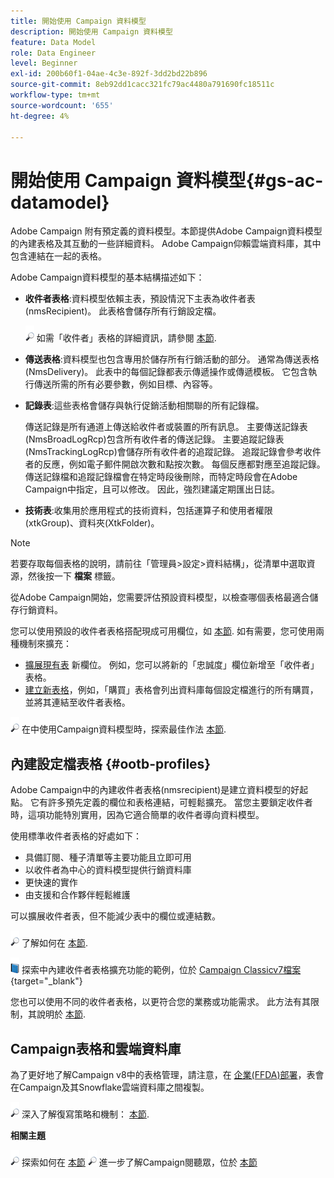 ```yaml
---
title: 開始使用 Campaign 資料模型
description: 開始使用 Campaign 資料模型
feature: Data Model
role: Data Engineer
level: Beginner
exl-id: 200b60f1-04ae-4c3e-892f-3dd2bd22b896
source-git-commit: 8eb92dd1cacc321fc79ac4480a791690fc18511c
workflow-type: tm+mt
source-wordcount: '655'
ht-degree: 4%

---
```


# 開始使用 Campaign 資料模型{#gs-ac-datamodel}

Adobe Campaign 附有預定義的資料模型。本節提供Adobe Campaign資料模型的內建表格及其互動的一些詳細資料。 Adobe Campaign仰賴雲端資料庫，其中包含連結在一起的表格。

Adobe Campaign資料模型的基本結構描述如下：

* **收件者表格**:資料模型依賴主表，預設情況下主表為收件者表(nmsRecipient)。 此表格會儲存所有行銷設定檔。

   ![](../assets/do-not-localize/glass.png) 如需「收件者」表格的詳細資訊，請參閱 [本節](#ootb-profiles).

* **傳送表格**:資料模型也包含專用於儲存所有行銷活動的部分。 通常為傳送表格(NmsDelivery)。 此表中的每個記錄都表示傳遞操作或傳遞模板。 它包含執行傳送所需的所有必要參數，例如目標、內容等。

* **記錄表**:這些表格會儲存與執行促銷活動相關聯的所有記錄檔。

   傳送記錄是所有通道上傳送給收件者或裝置的所有訊息。 主要傳送記錄表(NmsBroadLogRcp)包含所有收件者的傳送記錄。
主要追蹤記錄表(NmsTrackingLogRcp)會儲存所有收件者的追蹤記錄。 追蹤記錄會參考收件者的反應，例如電子郵件開啟次數和點按次數。 每個反應都對應至追蹤記錄。
傳送記錄檔和追蹤記錄檔會在特定時段後刪除，而特定時段會在Adobe Campaign中指定，且可以修改。 因此，強烈建議定期匯出日誌。

* **技術表**:收集用於應用程式的技術資料，包括運算子和使用者權限(xtkGroup)、資料夾(XtkFolder)。

>[!NOTE]
>
>若要存取每個表格的說明，請前往「管理員>設定>資料結構」，從清單中選取資源，然後按一下 **檔案** 標籤。

從Adobe Campaign開始，您需要評估預設資料模型，以檢查哪個表格最適合儲存行銷資料。

您可以使用預設的收件者表格搭配現成可用欄位，如 [本節](#ootb-profiles). 如有需要，您可使用兩種機制來擴充：

* [擴展現有表](extend-schema.md) 新欄位。 例如，您可以將新的「忠誠度」欄位新增至「收件者」表格。
* [建立新表格](create-schema.md)，例如，「購買」表格會列出資料庫每個設定檔進行的所有購買，並將其連結至收件者表格。

![](../assets/do-not-localize/glass.png) 在中使用Campaign資料模型時，探索最佳作法 [本節](datamodel-best-practices.md).

## 內建設定檔表格 {#ootb-profiles}

Adobe Campaign中的內建收件者表格(nmsrecipient)是建立資料模型的好起點。 它有許多預先定義的欄位和表格連結，可輕鬆擴充。 當您主要鎖定收件者時，這項功能特別實用，因為它適合簡單的收件者導向資料模型。

使用標準收件者表格的好處如下：

* 具備訂閱、種子清單等主要功能且立即可用
* 以收件者為中心的資料模型提供行銷資料庫
* 更快速的實作
* 由支援和合作夥伴輕鬆維護

可以擴展收件者表，但不能減少表中的欄位或連結數。

![](../assets/do-not-localize/glass.png) 了解如何在 [本節](extend-schema.md).

![](../assets/do-not-localize/book.png) 探索中內建收件者表格擴充功能的範例，位於 [Campaign Classicv7檔案](https://experienceleague.adobe.com/docs/campaign-classic/using/configuring-campaign-classic/editing-schemas/examples-of-schemas-edition.html?lang=en#extending-a-table){target=&quot;_blank&quot;}

您也可以使用不同的收件者表格，以更符合您的業務或功能需求。 此方法有其限制，其說明於 [本節](custom-recipient.md).

## Campaign表格和雲端資料庫

為了更好地了解Campaign v8中的表格管理，請注意，在 [企業(FFDA)部署](../architecture/enterprise-deployment.md)，表會在Campaign及其Snowflake雲端資料庫之間複製。

![](../assets/do-not-localize/glass.png) 深入了解復寫策略和機制： [本節](../architecture/replication.md).

**相關主題**

![](../assets/do-not-localize/glass.png) 探索如何在 [本節](../start/import.md)
![](../assets/do-not-localize/glass.png) 進一步了解Campaign閱聽眾，位於 [本節](../start/audiences.md)
